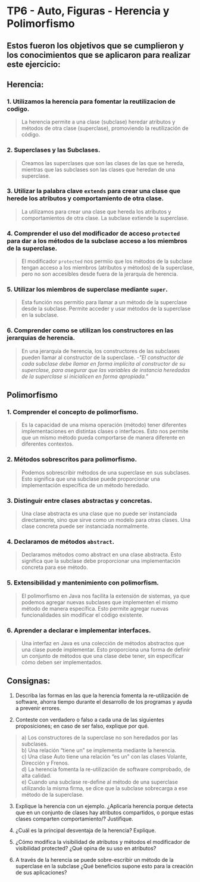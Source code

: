 # TP6 - Auto, Figuras - Herencia y Polimorfismo

## Estos fueron los objetivos que se cumplieron y los conocimientos que se aplicaron para realizar este ejercicio:

## Herencia: 

### 1. Utilizamos la herencia para fomentar la reutilizacion de codigo.
> La herencia permite a una clase (subclase) heredar atributos y métodos de otra clase (superclase), promoviendo la reutilización de código.

### 2. Superclases y las Subclases. 
> Creamos las superclases que son las clases de las que se hereda, mientras que las subclases son las clases que heredan de una superclase.

### 3. Utilizar la palabra clave `extends` para crear una clase que herede los atributos y comportamiento de otra clase.
> La utilizamos para crear una clase que hereda los atributos y comportamientos de otra clase. La subclase extiende la superclase.

### 4. Comprender el uso del modificador de acceso `protected` para dar a los métodos de la subclase acceso a los miembros de la superclase.
> El modificador `protected` nos permiio que los métodos de la subclase tengan acceso a los miembros (atributos y métodos) de la superclase, pero no son accesibles desde fuera de la jerarquía de herencia.

### 5. Utilizar los miembros de superclase mediante `super`.
> Esta función nos permitio para llamar a un método de la superclase desde la subclase. Permite acceder y usar métodos de la superclase en la subclase.

### 6. Comprender como se utilizan los constructores en las jerarquias de herencia.
> En una jerarquía de herencia, los constructores de las subclases pueden llamar al constructor de la superclase.
> *-"El constructor de cada subclase debe llamar en forma implícita al constructor de su superclase, para asegurar que las variables de instancia heredadas de la superclase si inicialicen en forma apropiada."*

## Polimorfismo

### 1. Comprender el concepto de polimorfismo.
> Es la capacidad de una misma operación (método) tener diferentes implementaciones en distintas clases o interfaces. Esto nos permite que un mismo método pueda comportarse de manera diferente en diferentes contextos.

### 2. Métodos sobrescritos para polimorfismo.
> Podemos sobrescribir métodos de una superclase en sus subclases. Esto significa que una subclase puede proporcionar una implementación específica de un método heredado.

### 3. Distinguir entre clases abstractas y concretas.
> Una clase abstracta es una clase que no puede ser instanciada directamente, sino que sirve como un modelo para otras clases. Una clase concreta puede ser instanciada normalmente.

### 4. Declaramos de métodos `abstract`.
> Declaramos métodos como abstract en una clase abstracta. Esto significa que la subclase debe proporcionar una implementación concreta para ese método.

### 5. Extensibilidad y mantenimiento con polimorfism.
> El polimorfismo en Java nos facilita la extensión de sistemas, ya que podemos agregar nuevas subclases que implementen el mismo método de manera específica. Esto permite agregar nuevas funcionalidades sin modificar el código existente.

### 6. Aprender a declarar e implementar interfaces.
> Una interfaz en Java es una colección de métodos abstractos que una clase puede implementar. Esto proporciona una forma de definir un conjunto de métodos que una clase debe tener, sin especificar cómo deben ser implementados.

## Consignas:

1. Describa las formas en las que la herencia fomenta la re-utilización de software, ahorra tiempo
durante el desarrollo de los programas y ayuda a prevenir errores.

2. Conteste con verdadero o falso a cada una de las siguientes proposiciones; en caso de ser falso,
explique por qué.
> a) Los constructores de la superclase no son heredados por las subclases. \
> b) Una relación “tiene un” se implementa mediante la herencia. \
> c) Una clase Auto tiene una relación “es un” con las clases Volante, Dirección y Frenos. \
> d) La herencia fomenta la re-utilización de software comprobado, de alta calidad. \
> e) Cuando una subclase re-define al método de una superclase utilizando la misma firma, se dice que la subclase sobrecarga a ese método de la superclase.

3. Explique la herencia con un ejemplo. ¿Aplicaría herencia porque detecta que en un conjunto de
clases hay atributos compartidos, o porque estas clases comparten comportamiento/? Justifique.

4. ¿Cuál es la principal desventaja de la herencia? Explique.

5. ¿Cómo modifica la visibilidad de atributos y métodos el modificador de visibilidad protected? ¿Qué opina de su uso en atributos?

6. A través de la herencia se puede sobre-escribir un método de la superclase en la subclase ¿Qué
beneficios supone esto para la creación de sus aplicaciones?